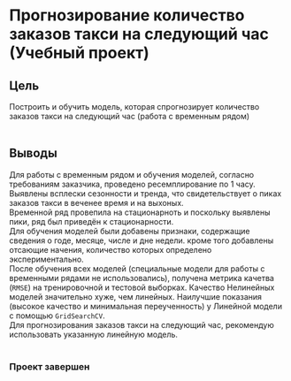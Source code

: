 # Прогнозирование количество заказов такси на следующий час (Учебный проект)
## Цель
Построить и обучить модель, которая спрогнозирует количество заказов такси на следующий час (работа с временным рядом)<br>
<br>
## Выводы
Для работы с временным рядом и обучения моделей, согласно требованиям заказчика, проведено ресемплирование по 1 часу. Выявлены всплески сезонности и тренда, что свидетельствует о пиках заказов такси в веченее время и на выхоных.<br>
Временной ряд провепила на стационарноть и поскольку выявлены пики, ряд был приведён к стационарности.<br>
Для обучения моделей были добавены признаки, содержащие сведения о годе, месяце, числе и дне недели. кроме того добавлены отсающие начения, количество которых определено экспериментально.<br>
После обучения всех моделей (специальные модели для работы с временными рядами не использовались), получена метрика качетва (`RMSE`) на тренировочной и тестовой выборках. Качество Нелинейных моделей значительно хуже, чем линейных. Наилучшие показания (высокое качество и минимальная переученность) у Линейной модели с помощью `GridSearchCV`.<br>
Для прогнозирования заказов такси на следующий час, рекомендую использовать указанную линейную модель.<br>
<br>
### Проект завершен
